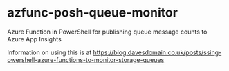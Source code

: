 # azfunc-posh-queue-monitor
Azure Function in PowerShell for publishing queue message counts to Azure App Insights

Information on using this is at https://blog.davesdomain.co.uk/posts/ssing-owershell-azure-functions-to-monitor-storage-queues
